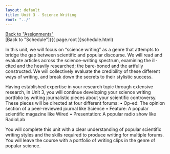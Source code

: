 ```yaml
---
layout: default
title: Unit 3 - Science Writing
root: "../"
---
```

[Back to "Assignments"](index.html)  
[Back to "Schedule"]({{ page.root }}schedule.html)  

In this unit, we will focus on “science writing” as a genre that attempts to bridge the gap between scientific and popular discourse. We will read and evaluate articles across the science-writing spectrum, examining the ill-cited and the heavily researched; the bare-boned and the artfully constructed. We will collectively evaluate the credibility of these different ways of writing, and break down the secrets to their stylistic success.

Having established expertise in your research topic through extensive research, in Unit 3, you will continue developing your science writing portfolio by writing journalistic pieces about your scientific controversy. These pieces will be directed at four different forums:
•	Op-ed: The opinion section of a peer-reviewed journal like Science
•	Feature: A popular scientific magazine like Wired
•	Presentation: A popular radio show like RadioLab

You will complete this unit with a clear understanding of popular scientific writing styles and the skills required to produce writing for multiple forums. You will leave the course with a portfolio of writing clips in the genre of popular science.


